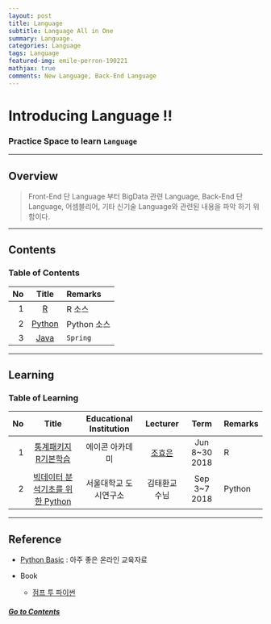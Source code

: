 ```yaml
---
layout: post
title: Language
subtitle: Language All in One
summary: Language. 
categories: Language
tags: Language
featured-img: emile-perron-190221
mathjax: true
comments: New Language, Back-End Language
---
```


# Introducing Language !!

### Practice Space to learn `Language`

---

## Overview

> Front-End 단 Language 부터 BigData 관련 Language, Back-End 단 Language,  어셈블리어, 기타 신기술 Language와 관련된 내용을 파악 하기 위함이다.

---

## Contents

### Table of Contents

|No|Title|Remarks|
|-:|:--:|:--|
|1|[R](/_pages/Language/R/2018-06-08-R)|R 소스|
|2|[Python](/_pages/Language/Python/2018-08-04-Python)|Python 소스|
|3|[Java](/_pages/Language/Java/2018-12-16-Java)|`Spring`|

---

## Learning

### Table of Learning

|No|Title|Educational Institution|Lecturer|Term|Remarks|
|--:|:--:|:-:|:--:|:--:|:-|
|1|[통계패키지 R기본학습](/_pages/Language/R/2018-06-08-R)|에이콘 아카데미|[조효은](https://cafe.naver.com/honeyjava)|Jun 8~30 2018|R|
|2|[빅데이터 분석기초를 위한 Python](/_pages/Language/Python/2018-08-04-Python)|서울대학교 도시연구소|김태환교수님|Sep 3~7 2018|Python|

---

## Reference

* [Python Basic](https://study-code.gitbook.io/python-basic/) : 아주 좋은 온라인 교육자료

* Book
  * [점프 투 파이썬](https://wikidocs.net/book/1)

##### [Go to Contents](#contents)